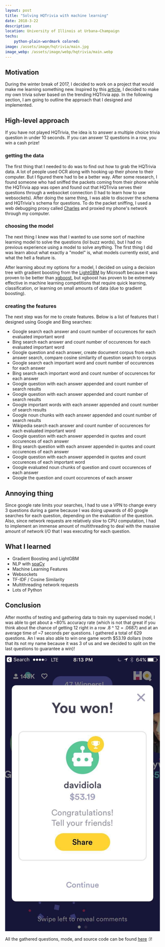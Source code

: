```yaml
---
layout: post
title: "Solving HQTrivia with machine learning"
date: 2018-3-22
description: 
location: University of Illinois at Urbana–Champaign
techs:
    python-plain-wordmark colored:
image: /assets/image/hqtrivia/main.jpg
image_webp: /assets/image/webp/hqtrivia/main.webp
---
```


## Motivation
During the winter break of 2017, I decided to work on a project that would make
me learning something new. Inspired by this
[article](https://mux.com/blog/how-we-used-machine-learning-to-predict-hq-trivia-answers/),
I decided to make my own trivia solver based on the trending HQTrivia app. In
the following section, I am going to outline the approach that I designed and
implemented.

## High-level approach
If you have not played HQTrivia, the idea is to answer a multiple choice trivia
question in under 10 seconds. If you can answer 12 questions in a row, you win a
cash prize! 

### getting the data
The first thing that I needed to do was to find out how to grab the
HQTrivia data. A lot of people used OCR along with hooking up their phone
to their computer. But I figured there had to be a better way. After some
research, I found someone who had sniffed the packets coming from their phone
while the HQTrivia app was open and found out that HQTrivia serves their
questions through a websocket connection (I had to learn how to use websockets).
After doing the same thing, I was able to discover the schema and HQTrivia's
schema for questions. To do the packet sniffing, I used a web debugging proxy
called [Charles](https://www.charlesproxy.com/) and proxied my phone's network
through my computer.

### choosing the model
The next thing I knew was that I wanted to use some sort of machine learning
model to solve the questions (lol buzz words), but I had no previous experience using a model to
solve anything. The first thing I did was learn about what exactly a "model" is,
what models currently exist, and what the hell a feature is.

After learning about my options for a model, I decided on using a decision tree
with gradient boosting from the
[LightGBM](https://www.google.com/search?num=20&ei=Iv5LW-OuLpDcswW3nIygAg&btnG=Search&q=light+gbm)
by Microsoft because it was proven to be better than
[xgboost](https://github.com/dmlc/xgboost), but xgboost has proven to be
extremely effective in machine learning competitions that require quick
learning, classification, or learning on small amounts of data (due to gradient
boosting).

### creating the features
The next step was for me to create features. Below is a list of features that I
designed using Google and Bing searches:
 - Google search each answer and count number of occurences for each evaluated important word
 - Bing search each answer and count number of occurences for each evaluated important word
 - Google question and each answer, create document corpus from each answer search, compare cosine similarity of question search to corpus
 - Google search each important word and count number of occurences for each answer
 - Bing search each important word and count number of occurences for each answer
 - Google question with each answer appended and count number of search results
 - Google question with each answer appended and count number of search results
 - Google important words with each answer appended and count number of search results
 - Google noun chunks with each answer appended and count number of search results
 - Wikipedia search each answer and count number of occurences for each evaluated important word
 - Google question with each answer appended in quotes and count occurences of each answer
 - Bing search question with each answer appended in quotes and count occurences of each answer
 - Google question with each answer appended in quotes and count occurences of each important word
 - Google evaluated noun chunks of question and count occurences of each answer
 - Google the question and count occurences of each answer

## Annoying thing
Since google rate limits your searches, I had to use a VPN to change every 3
questions during a game because I was doing upwards of 40 google searches for
each question, depending on the evaluation of the question. Also, since network
requests are relatively slow to CPU computation, I had to implement an immense
amount of multithreading to deal with the massive amount of network I/O that I
was executing for each question.

## What I learned
 - Gradient Boosting and LightGBM
 - NLP with [spaCy](https://spacy.io/)
 - Machine Learning Features
 - Websockets
 - TF-IDF / Cosine Similarity
 - Multithreading network requests
 - Lots of Python

## Conclusion
After months of testing and gathering data to train my supervised model, I was
able to get about a ~80% accuracy rate (which is not that great if you think
about the chance of getting 12 right in a row .8 ^ 12 = .0687) and at an average
time of ~7 seconds per questions. I gathered a total of 629 questions. An I was
also able to win one game worth $53.19 dollars (note that its not my name
because it was 3 of us and we decided to split on the last questions to
guarantee a win)!

![Yay!](/assets/image/hqtrivia/win.jpg) 

All the gathered questions, mode, and source code can be found [here](https://github.com/dphuang2/hqtrivia-solver) :)!
